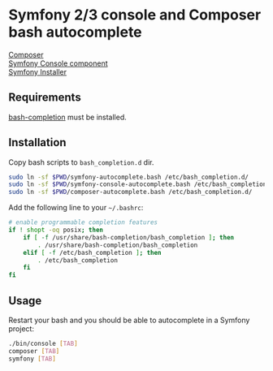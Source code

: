 # Symfony 2/3 console and Composer bash autocomplete

[Composer](https://getcomposer.org/)  
[Symfony Console component](https://symfony.com/doc/current/components/console.html)  
[Symfony Installer](https://github.com/symfony/symfony-installer)

## Requirements

[bash-completion](https://packages.debian.org/ru/stretch/bash-completion) must be installed.

## Installation

Copy bash scripts to `bash_completion.d` dir.

```bash
sudo ln -sf $PWD/symfony-autocomplete.bash /etc/bash_completion.d/
sudo ln -sf $PWD/symfony-console-autocomplete.bash /etc/bash_completion.d/
sudo ln -sf $PWD/composer-autocomplete.bash /etc/bash_completion.d/
```

Add the following line to your `~/.bashrc`:

```bash
# enable programmable completion features
if ! shopt -oq posix; then
    if [ -f /usr/share/bash-completion/bash_completion ]; then
        . /usr/share/bash-completion/bash_completion
    elif [ -f /etc/bash_completion ]; then
        . /etc/bash_completion
    fi
fi
```

## Usage

Restart your bash and you should be able to autocomplete in a Symfony project:

```bash
./bin/console [TAB]
composer [TAB]
symfony [TAB]
```
